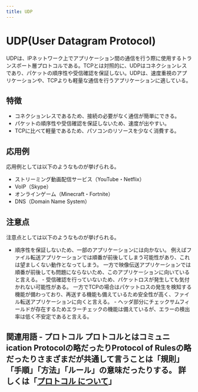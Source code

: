 ```yaml
---
title: UDP
---
```


# UDP(User Datagram Protocol)
UDPは、IPネットワーク上でアプリケーション間の通信を行う際に使用するトランスポート層プロトコルである。TCPとは対照的に、UDPはコネクションレスであり、パケットの順序性や受信確認を保証しない。UDPは、速度重視のアプリケーションや、TCPよりも軽量な通信を行うアプリケーションに適している。

## 特徴
- コネクションレスであるため、接続の必要がなく通信が簡単にできる。
- パケットの順序性や受信確認を保証しないため、速度が出やすい。
- TCPに比べて軽量であるため、パソコンのリソースを少なく消費する。

## 応用例
応用例としては以下のようなものが挙げられる。
- ストリーミング動画配信サービス（YouTube・Netflix）
- VoIP（Skype）
- オンラインゲーム（Minecraft・Fortnite）
- DNS（Domain Name System）

 ## 注意点
注意点としては以下のようなものが挙げられる。 
- 順序性を保証しないため、一部のアプリケーションには向かない。 例えばファイル転送アプリケーションでは順番が前後してしまう可能性があり、これは望ましくない動作となってしまう。 一方で映像伝送アプリケーションでは順番が前後しても問題にならないため、このアプリケーションに向いていると言える。   - 受信確認を行っていないため、パケットロスが発生しても気付かれない可能性がある。 一方でTCPの場合はパケットロスの発生を検知する機能が備わっており、再送する機能も備えているため安全性が高く、ファイル転送アプリケーションに向くと言える。   - ヘッダ部分にチェックサムフィールドが存在するためエラーチェックの機能は備えているが、エラーの検出率は低く不安定であると言える。

 ## 関連用語   - プロトコル   プロトコルとはコミュニication Protocolの略だったりProtocol of Rulesの略だったりさまざまだが共通して言うことは「規則」「手順」「方法」「ルール」の意味だったりする。   詳しくは「[プロトコル について](https://qiita.com/drken/items/dc53c683d6de8aeacf5a)」